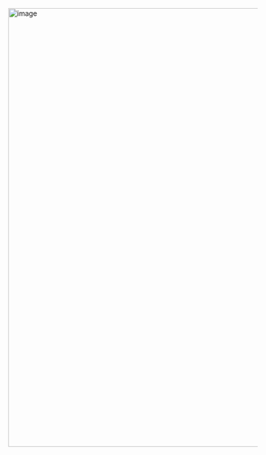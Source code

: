 <img width="887" alt="image" src="https://github.com/user-attachments/assets/bb8264e0-6489-4f70-aa3a-50426576da07">
